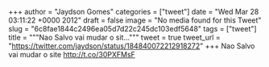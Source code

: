 
+++
author = "Jaydson Gomes"
categories = ["tweet"]
date = "Wed Mar 28 03:11:22 +0000 2012"
draft = false
image = "No media found for this Tweet"
slug = "6c8fae1844c2496ea05d7d22c245dc103edf5648"
tags = ["tweet"]
title = """Nao Salvo vai mudar o sit..."""
tweet = true
tweet_url = "https://twitter.com/jaydson/status/184840072212918272"
+++
Nao Salvo vai mudar o site http://t.co/30PXFMsF
